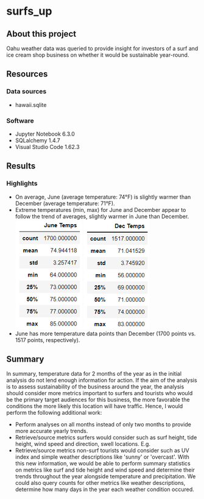 # surfs_up

## About this project
Oahu weather data was queried to provide insight for investors of a surf and ice cream shop business on whether it would be sustainable year-round. 

## Resources
### Data sources
* hawaii.sqlite

### Software
* Jupyter Notebook 6.3.0
* SQLalchemy 1.4.7
* Visual Studio Code 1.62.3

## Results
### Highlights
* On average, June (average temperature: 74°F) is slightly warmer than December (average temperature: 71°F).
* Extreme temperatures (min, max) for June and December appear to follow the trend of averages, slightly warmer in June than December. 
![june_temps](Resources/june_temps.png)
![dec_temps](Resources/dec_temps.png)
* June has more temperature data points than December (1700 points vs. 1517 points, respectively).

## Summary
In summary, temperature data for 2 months of the year as in the initial analysis do not lend enough information for action. If the aim of the analysis is to assess sustainability of the business around the year, the analysis should consider more metrics important to surfers and tourists who would be the primary target audiences for this business, the more favorable the conditions the more likely this location will have traffic. Hence, I would perform the following additional work:
* Perform analyses on all months instead of only two months to provide more accurate yearly trends.
* Retrieve/source metrics surfers would consider such as surf height, tide height, wind speed and direction, swell locations. E.g.
* Retrieve/source metrics non-surf tourists would consider such as UV index and simple weather descriptions like 'sunny' or 'overcast'.
With this new information, we would be able to perform summary statistics on metrics like surf and tide height and wind speed and determine their trends throughout the year alongside temperature and precipitation. We could also query counts for other metrics like weather descriptions, determine how many days in the year each weather condition occured. 
